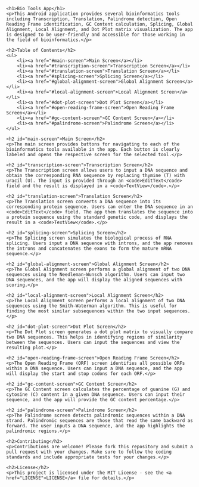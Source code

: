     <h1>Bio Tools App</h1>
    <p>This Android application provides several bioinformatics tools including Transcription, Translation, Palindrome detection, Open Reading Frame identification, GC Content calculation, Splicing, Global Alignment, Local Alignment, and Dot Plot matrix visualization. The app is designed to be user-friendly and accessible for those working in the field of bioinformatics.</p>

    <h2>Table of Contents</h2>
    <ul>
        <li><a href="#main-screen">Main Screen</a></li>
        <li><a href="#transcription-screen">Transcription Screen</a></li>
        <li><a href="#translation-screen">Translation Screen</a></li>
        <li><a href="#splicing-screen">Splicing Screen</a></li>
        <li><a href="#global-alignment-screen">Global Alignment Screen</a></li>
        <li><a href="#local-alignment-screen">Local Alignment Screen</a></li>
        <li><a href="#dot-plot-screen">Dot Plot Screen</a></li>
        <li><a href="#open-reading-frame-screen">Open Reading Frame Screen</a></li>
        <li><a href="#gc-content-screen">GC Content Screen</a></li>
        <li><a href="#palindrome-screen">Palindrome Screen</a></li>
    </ul>

    <h2 id="main-screen">Main Screen</h2>
    <p>The main screen provides buttons for navigating to each of the bioinformatics tools available in the app. Each button is clearly labeled and opens the respective screen for the selected tool.</p>

    <h2 id="transcription-screen">Transcription Screen</h2>
    <p>The Transcription screen allows users to input a DNA sequence and obtain the corresponding RNA sequence by replacing thymine (T) with uracil (U). The input is provided through an <code>EditText</code> field and the result is displayed in a <code>TextView</code>.</p>

    <h2 id="translation-screen">Translation Screen</h2>
    <p>The Translation screen converts a DNA sequence into its corresponding protein sequence. Users can enter the DNA sequence in an <code>EditText</code> field. The app then translates the sequence into a protein sequence using the standard genetic code, and displays the result in a <code>TextView</code>.</p>

    <h2 id="splicing-screen">Splicing Screen</h2>
    <p>The Splicing screen simulates the biological process of RNA splicing. Users input a DNA sequence with introns, and the app removes the introns and concatenates the exons to form the mature mRNA sequence.</p>

    <h2 id="global-alignment-screen">Global Alignment Screen</h2>
    <p>The Global Alignment screen performs a global alignment of two DNA sequences using the Needleman-Wunsch algorithm. Users can input two DNA sequences, and the app will display the aligned sequences with scoring.</p>

    <h2 id="local-alignment-screen">Local Alignment Screen</h2>
    <p>The Local Alignment screen performs a local alignment of two DNA sequences using the Smith-Waterman algorithm. This is useful for finding the most similar subsequences within the two input sequences.</p>

    <h2 id="dot-plot-screen">Dot Plot Screen</h2>
    <p>The Dot Plot screen generates a dot plot matrix to visually compare two DNA sequences. This helps in identifying regions of similarity between the sequences. Users can input the sequences and view the resulting plot.</p>

    <h2 id="open-reading-frame-screen">Open Reading Frame Screen</h2>
    <p>The Open Reading Frame (ORF) screen identifies all possible ORFs within a DNA sequence. Users can input a DNA sequence, and the app will display the start and stop codons for each ORF.</p>

    <h2 id="gc-content-screen">GC Content Screen</h2>
    <p>The GC Content screen calculates the percentage of guanine (G) and cytosine (C) content in a given DNA sequence. Users can input their sequence, and the app will provide the GC content percentage.</p>

    <h2 id="palindrome-screen">Palindrome Screen</h2>
    <p>The Palindrome screen detects palindromic sequences within a DNA strand. Palindromic sequences are those that read the same backward as forward. The user inputs a DNA sequence, and the app highlights the palindromic regions.</p>

    <h2>Contributing</h2>
    <p>Contributions are welcome! Please fork this repository and submit a pull request with your changes. Make sure to follow the coding standards and include appropriate tests for your changes.</p>

    <h2>License</h2>
    <p>This project is licensed under the MIT License - see the <a href="LICENSE">LICENSE</a> file for details.</p>
